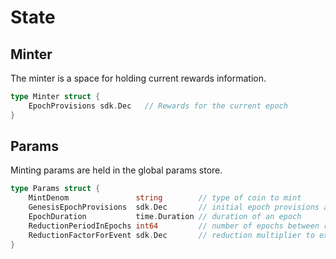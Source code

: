 <!--
order: 2
-->

# State

## Minter

The minter is a space for holding current rewards information.

```go
type Minter struct {
    EpochProvisions sdk.Dec   // Rewards for the current epoch
}
```

## Params

Minting params are held in the global params store.

```go
type Params struct {
    MintDenom               string        // type of coin to mint
    GenesisEpochProvisions  sdk.Dec       // initial epoch provisions at genesis
    EpochDuration           time.Duration // duration of an epoch
    ReductionPeriodInEpochs int64         // number of epochs between reward reductions
    ReductionFactorForEvent sdk.Dec       // reduction multiplier to execute on each period
}
```
